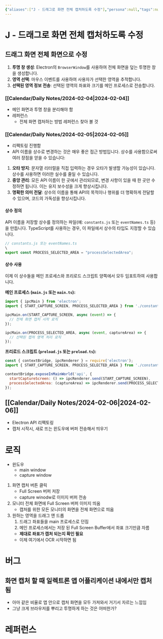 ```yaml
---
{"aliases":["J - 드래그로 화면 전체 캡처하도록 수정"],"persona":null,"tags":null,"link":null,"date_created":"2024-01-26","date_modified":"2024-02-05","status":"done","dg-publish":true,"index":["[[🏷 Project_Notes]]"],"up":"[[TextShot]]","permalink":"/efforts/notes/digital-craft/modification-of-enabling-full-screen-capture-through-dragging/","dgPassFrontmatter":true,"noteIcon":"1","created":"2024-01-26T18:09:43.751+09:00","updated":"2024-03-16T19:21:04.290+09:00"}
---
```


# J - 드래그로 화면 전체 캡처하도록 수정
## 드래그 화면 전체 화면으로 수정

1. **투명 창 생성**: Electron의 `BrowserWindow`를 사용하여 전체 화면을 덮는 투명한 창을 생성합니다.
2. **영역 선택**: 마우스 이벤트를 사용하여 사용자가 선택한 영역을 추적합니다.
3. **선택된 영역 정보 전송**: 선택된 영역의 좌표와 크기를 메인 프로세스로 전송합니다.

### [[Calendar/Daily Notes/2024-02-04\|2024-02-04]]
- 메인 화면과 투명 창을 분리해야 함
- 레퍼런스
	- 전체 화면 캡처하는 방법 레퍼런스 찾아 볼 것
### [[Calendar/Daily Notes/2024-02-05\|2024-02-05]]
- 리팩토링 진행함
- API 이름을 상수로 변경하는 것은 매우 좋은 접근 방법입니다. 상수를 사용함으로써 여러 장점을 얻을 수 있습니다:

1. **오타 방지**: 문자열 리터럴을 직접 입력하는 경우 오타가 발생할 가능성이 있습니다. 상수를 사용하면 이러한 실수를 줄일 수 있습니다.
2. **중앙 관리**: 모든 API 이름이 한 곳에서 관리되므로, 변경 사항이 있을 때 한 곳만 수정하면 됩니다. 이는 유지 보수성을 크게 향상시킵니다.
3. **명확한 의미 전달**: 상수의 이름을 통해 API의 목적이나 행위를 더 명확하게 전달할 수 있으며, 코드의 가독성을 향상시킵니다.


#### 상수 정의
API 이름을 저장할 상수를 정의하는 파일(예: `constants.js` 또는 `eventNames.ts` 등)을 만듭니다. TypeScript를 사용하는 경우, 이 파일에서 상수의 타입도 지정할 수 있습니다.

```javascript
// constants.js 또는 eventNames.ts
\
export const PROCESS_SELECTED_AREA = "processSelectedArea";
```

#### 상수 사용

이제 이 상수들을 메인 프로세스와 프리로드 스크립트 양쪽에서 모두 임포트하여 사용합니다.

**메인 프로세스 (`main.js` 또는 `main.ts`):**

```javascript
import { ipcMain } from 'electron';
import { START_CAPTURE_SCREEN, PROCESS_SELECTED_AREA } from './constants';

ipcMain.on(START_CAPTURE_SCREEN, async (event) => {
  // 전체 화면 캡처 시작 로직
});

ipcMain.on(PROCESS_SELECTED_AREA, async (event, captureArea) => {
  // 선택된 캡처 영역 처리 로직
});
```

**프리로드 스크립트 (`preload.js` 또는 `preload.ts`):**

```javascript
const { contextBridge, ipcRenderer } = require('electron');
import { START_CAPTURE_SCREEN, PROCESS_SELECTED_AREA } from './constants';

contextBridge.exposeInMainWorld('api', {
  startCaptureScreen: () => ipcRenderer.send(START_CAPTURE_SCREEN),
  processSelectedArea: (captureArea) => ipcRenderer.send(PROCESS_SELECTED_AREA, captureArea),
});
``` 
## [[Calendar/Daily Notes/2024-02-06\|2024-02-06]]
- Electron API 리팩토링
- 캡처 시작시, 새로 뜨는 윈도우에 버퍼 전송해서 띄우기

# 로직
- 윈도우
	- main window
	- capture window
1. 화면 캡처 버튼 클릭
	- Full Screen 버퍼 저장
	- capture winodw로 이미지 버퍼 전송
2. 모니터 전체 화면에 Full Screen 버퍼 이미지 띄움
	- 캡처를 위한 모든 모니터의 화면을 전체 화면으로 띄움
3. 원하는 영역을 드래그 앤 드롭
	1. 드래그 좌표들을 main 프로세스로 던짐
	2. 메인 프로세스에서는 저장 된 Full Screen Buffer에서 좌표 크기만큼 자름
	- **제대로 좌표가 캡처 되는지 확인 필요**
	- 이제 여기에서 OCR 시작하면 됨

# 버그
## 화면 캡처 할 때 일렉트론 앱 어플리케이션 내에서만 캡처 됨
- 아마 같은 비율로 앱 안으로 캡처 화면을 모두 가져와서 거기서 자르는 느낌임
- 그냥 크게 브라우저를 뿌리고 투명하게 하는 것은 어떠한가?

# 레퍼런스
